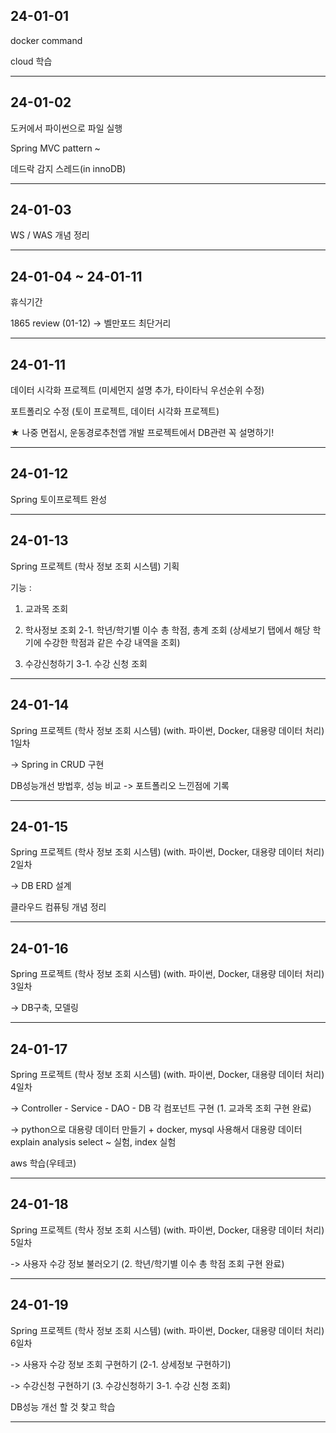 ## 24-01-01

docker command

cloud 학습

<hr>

## 24-01-02

도커에서 파이썬으로 파일 실행

Spring MVC pattern ~

데드락 감지 스레드(in innoDB)
<hr>

## 24-01-03

WS / WAS 개념 정리

<hr>

## 24-01-04 ~ 24-01-11

휴식기간

1865 review (01-12) -> 벨만포드 최단거리
<hr>

## 24-01-11

데이터 시각화 프로젝트 (미세먼지 설명 추가, 타이타닉 우선순위 수정)

포트폴리오 수정 (토이 프로젝트, 데이터 시각화 프로젝트)

★ 나중 면접시, 운동경로추천앱 개발 프로젝트에서 DB관련 꼭 설명하기!
<hr>

## 24-01-12

Spring 토이프로젝트 완성
<hr>

## 24-01-13

Spring 프로젝트 (학사 정보 조회 시스템) 기획

기능 :
1. 교과목 조회
2. 학사정보 조회
 2-1. 학년/학기별 이수 총 학점, 총계 조회 (상세보기 탭에서 해당 학기에 수강한 학점과 같은 수강 내역을 조회)
   
3. 수강신청하기
 3-1. 수강 신청 조회
<hr>

## 24-01-14

Spring 프로젝트 (학사 정보 조회 시스템) (with. 파이썬, Docker, 대용량 데이터 처리) 1일차

-> Spring in CRUD 구현

DB성능개선 방법후, 성능 비교 -> 포트폴리오 느낀점에 기록
<hr>

## 24-01-15

Spring 프로젝트 (학사 정보 조회 시스템) (with. 파이썬, Docker, 대용량 데이터 처리) 2일차

-> DB ERD 설계

클라우드 컴퓨팅 개념 정리
<hr>

## 24-01-16

Spring 프로젝트 (학사 정보 조회 시스템) (with. 파이썬, Docker, 대용량 데이터 처리) 3일차

-> DB구축, 모델링
<hr>

## 24-01-17

Spring 프로젝트 (학사 정보 조회 시스템) (with. 파이썬, Docker, 대용량 데이터 처리) 4일차

-> Controller - Service - DAO - DB 각 컴포넌트 구현 (1. 교과목 조회 구현 완료)

-> python으로 대용량 데이터 만들기 + docker, mysql 사용해서 대용량 데이터 explain analysis select ~ 실험, index 실험

aws 학습(우테코)
<hr>

## 24-01-18

Spring 프로젝트 (학사 정보 조회 시스템) (with. 파이썬, Docker, 대용량 데이터 처리) 5일차

-> 사용자 수강 정보 불러오기 (2. 학년/학기별 이수 총 학점 조회 구현 완료)
<hr>

## 24-01-19

Spring 프로젝트 (학사 정보 조회 시스템) (with. 파이썬, Docker, 대용량 데이터 처리) 6일차

-> 사용자 수강 정보 조회 구현하기 (2-1. 상세정보 구현하기)

-> 수강신청 구현하기 (3. 수강신청하기 3-1. 수강 신청 조회)

DB성능 개선 할 것 찾고 학습
<hr>
